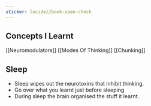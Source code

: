 ```yaml
---
sticker: lucide//book-open-check
---
```

## Concepts I Learnt
[[Neuromodulators]]
[[Modes Of Thinking]]
[[Chunking]]

## Sleep 
- Sleep wipes out the neurotoxins that inhibit thinking.
- Go over what you learnt just before sleeping
- During sleep the brain organised the stuff it learnt.

